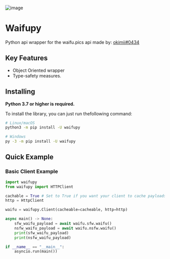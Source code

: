 ![image](https://user-images.githubusercontent.com/92546867/168892105-39ac5d0f-815a-44bb-9ed2-f1f5613a7bef.png)

Waifupy
=======

Python api wrapper for the waifu.pics api made by: [okimii#0434](https://discord.com/users/637458038915203127)

Key Features
------------

- Object Oriented wrapper
- Type-safety measures.

Installing
----------

**Python 3.7 or higher is required.**

To install the library, you can just run thefollowing command:

``` sh
# Linux/macOS
python3 -m pip install -U waifupy

# Windows
py -3 -m pip install -U waifupy
```

Quick Example
-------------

### Basic Client Example

``` py
import waifupy
from waifupy import HTTPClient

cachable = True # Set to True if you want your client to cache payloads. If you dont want your client to cache paylods you can set the kwarg to False or do not call it.
http = HttpClient

waifu = waifupy.Client(cacheable=cacheable, http=http)

async main() -> None:
    sfw_waifu_payload = await waifu.sfw.waifu()
    nsfw_waifu_payload = await waifu.nsfw.waifu()
    print(sfw_waifu_payload)
    print(nsfw_waifu_payload)

if __name__ == "__main__":
    asyncio.run(main())
```
